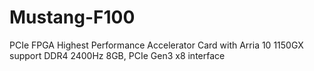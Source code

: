 # Mustang-F100
PCIe FPGA Highest Performance Accelerator Card with Arria 10 1150GX support DDR4 2400Hz 8GB, PCIe Gen3 x8 interface
